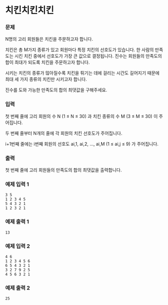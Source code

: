 # 치킨치킨치킨 
### 문제

N명의 고리 회원들은 치킨을 주문하고자 합니다.

치킨은 총 M가지 종류가 있고 회원마다 특정 치킨의 선호도가 있습니다. 한 사람의 만족도는 시킨 치킨 중에서 선호도가 가장 큰 값으로 결정됩니다. 진수는 회원들의 만족도의 합이 최대가 되도록 치킨을 주문하고자 합니다.

시키는 치킨의 종류가 많아질수록 치킨을 튀기는 데에 걸리는 시간도 길어지기 때문에 최대 세 가지 종류의 치킨만 시키고자 합니다.

진수를 도와 가능한 만족도의 합의 최댓값을 구해주세요.

### 입력

첫 번째 줄에 고리 회원의 수 N (1 ≤ N ≤ 30) 과 치킨 종류의 수 M (3 ≤ M ≤ 30) 이 주어집니다.

두 번째 줄부터 N개의 줄에 각 회원의 치킨 선호도가 주어집니다.

i+1번째 줄에는 i번째 회원의 선호도 ai,1, ai,2, ..., ai,M (1 ≤ ai,j ≤ 9) 가 주어집니다.

### 출력

첫 번째 줄에 고리 회원들의 만족도의 합의 최댓값을 출력합니다.

### 예제 입력 1 

~~~
3 5
1 2 3 4 5
5 4 3 2 1
1 2 3 2 1
~~~

### 예제 출력 1 

~~~
13
~~~

### 예제 입력 2 

~~~
4 6
1 2 3 4 5 6
6 5 4 3 2 1
3 2 7 9 2 5
4 5 6 3 2 1
~~~

### 예제 출력 2 

~~~
25
~~~